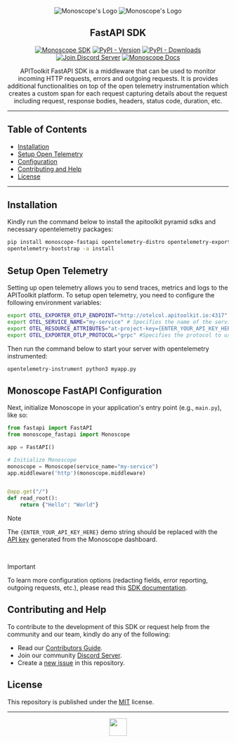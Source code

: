 <div align="center">

![Monoscope's Logo](https://github.com/monoscope-tech/.github/blob/main/images/logo-white.svg?raw=true#gh-dark-mode-only)
![Monoscope's Logo](https://github.com/monoscope-tech/.github/blob/main/images/logo-black.svg?raw=true#gh-light-mode-only)

## FastAPI SDK

[![Monoscope SDK](https://img.shields.io/badge/Monoscope-SDK-0068ff?logo=fastapi)](https://github.com/topics/monoscope-sdk) [![PyPI - Version](https://img.shields.io/pypi/v/monoscope-fastapi)](https://pypi.org/project/monoscope-fastapi) [![PyPI - Downloads](https://img.shields.io/pypi/dw/monoscope-fastapi)](https://pypi.org/project/monoscope-fastapi) [![Join Discord Server](https://img.shields.io/badge/Chat-Discord-7289da)](https://apitoolkit.io/discord?utm_campaign=devrel&utm_medium=github&utm_source=sdks_readme) [![Monoscope Docs](https://img.shields.io/badge/Read-Docs-0068ff)](https://apitoolkit.io/docs/sdks/python/fastapi?utm_campaign=devrel&utm_medium=github&utm_source=sdks_readme)

APIToolkit FastAPI SDK is a middleware that can be used to monitor incoming HTTP requests, errors and outgoing requests. It is provides additional functionalities on top of the open telemetry instrumentation which creates a custom span for each request capturing details about the request including request, response bodies, headers, status code, duration, etc.

</div>

---

## Table of Contents

- [Installation](#installation)
- [Setup Open Telemetry](#setup-open-telemetry)
- [Configuration](#monoscope-fastapi-configuration)
- [Contributing and Help](#contributing-and-help)
- [License](#license)

---

## Installation

Kindly run the command below to install the apitoolkit pyramid sdks and necessary opentelemetry packages:

```sh
pip install monoscope-fastapi opentelemetry-distro opentelemetry-exporter-otlp
opentelemetry-bootstrap -a install
```

## Setup Open Telemetry

Setting up open telemetry allows you to send traces, metrics and logs to the APIToolkit platform.
To setup open telemetry, you need to configure the following environment variables:

```sh
export OTEL_EXPORTER_OTLP_ENDPOINT="http://otelcol.apitoolkit.io:4317"
export OTEL_SERVICE_NAME="my-service" # Specifies the name of the service.
export OTEL_RESOURCE_ATTRIBUTES="at-project-key={ENTER_YOUR_API_KEY_HERE}" # Adds your API KEY to the resource.
export OTEL_EXPORTER_OTLP_PROTOCOL="grpc" #Specifies the protocol to use for the OpenTelemetry exporter.
```

Then run the command below to start your server with opentelemetry instrumented:

```sh
opentelemetry-instrument python3 myapp.py
```

## Monoscope FastAPI Configuration

Next, initialize Monoscope in your application's entry point (e.g., `main.py`), like so:

```python
from fastapi import FastAPI
from monoscope_fastapi import Monoscope

app = FastAPI()

# Initialize Monoscope
monoscope = Monoscope(service_name="my-service")
app.middleware('http')(monoscope.middleware)


@app.get("/")
def read_root():
    return {"Hello": "World"}
```

> [!NOTE]
>
> The `{ENTER_YOUR_API_KEY_HERE}` demo string should be replaced with the [API key](https://apitoolkit.io/docs/dashboard/settings-pages/api-keys?utm_source=github-sdks) generated from the Monoscope dashboard.

<br />

> [!IMPORTANT]
>
> To learn more configuration options (redacting fields, error reporting, outgoing requests, etc.), please read this [SDK documentation](https://apitoolkit.io/docs/sdks/python/fastapi?utm_campaign=devrel&utm_medium=github&utm_source=sdks_readme).

## Contributing and Help

To contribute to the development of this SDK or request help from the community and our team, kindly do any of the following:

- Read our [Contributors Guide](https://github.com/monoscope-tech/.github/blob/main/CONTRIBUTING.md).
- Join our community [Discord Server](https://apitoolkit.io/discord?utm_campaign=devrel&utm_medium=github&utm_source=sdks_readme).
- Create a [new issue](https://github.com/monoscope-tech/monoscope-fastapi/issues/new/choose) in this repository.

## License

This repository is published under the [MIT](LICENSE) license.

---

<div align="center">

<a href="https://apitoolkit.io?utm_campaign=devrel&utm_medium=github&utm_source=sdks_readme" target="_blank" rel="noopener noreferrer"><img src="https://github.com/monoscope-tech/.github/blob/main/images/icon.png?raw=true" width="40" /></a>

</div>
